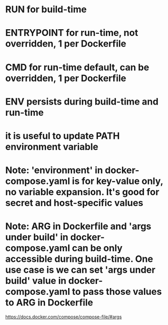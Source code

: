 # RUN for build-time


# ENTRYPOINT for run-time, not overridden, 1 per Dockerfile


# CMD for run-time default, can be overridden, 1 per Dockerfile


# ENV persists during build-time and run-time
# it is useful to update PATH environment variable

# Note: 'environment' in docker-compose.yaml is for key-value only, no variable expansion. It's good for secret and host-specific values

# Note: ARG in Dockerfile and 'args under build' in docker-compose.yaml can be only accessible during build-time. One use case is we can set 'args under build' value in docker-compose.yaml to pass those values to ARG in Dockerfile
https://docs.docker.com/compose/compose-file/#args

